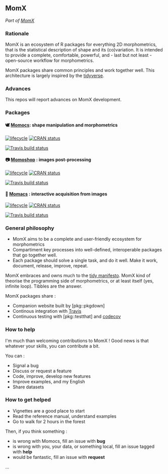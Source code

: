 
<!-- README.md is generated from README.Rmd. Please edit that file -->

## MomX

*Part of [MomX](https://momx.github.io/MomX/)*

<!--
[![lifecycle](https://img.shields.io/badge/lifecycle-experimental-orange.svg)](https://www.tidyverse.org/lifecycle/#experimental)
[![Travis build status](https://travis-ci.org/MomX/MomX.svg?branch=master)](https://travis-ci.org/MomX/MomX)
[![CRAN status](https://www.r-pkg.org/badges/version/MomX)](https://cran.r-project.org/package=MomX)
-->

### Rationale
MomX is an ecosystem of R packages for everything 2D morphometrics, that
is the statistical description of shape and its (co)variation. It is
intended to provide a complete, comfortable, powerful, and - last but
not least - open-source workflow for morphometrics.

MomX packages share common principles and work together well. This
architecture is largely inspired by the
[tidyverse](https://tidyverse.org).

### Advances
This repos will report advances on MomX development.

<!--
| Package                                                      | Family        | Description                                  | Lifecycle                                                                                                                         | Passing                                                                                                              | CRAN                                                                                                         |
|--------------------------------------------------------------|---------------|----------------------------------------------|-----------------------------------------------------------------------------------------------------------------------------------|----------------------------------------------------------------------------------------------------------------------|--------------------------------------------------------------------------------------------------------------|
| :camera:[Momoshop](https://github.com/MomX/Momoshop)         | acquisition   | images post-processing                       | [![lifecycle](https://img.shields.io/badge/lifecycle-experimental-orange.svg)](https://www.tidyverse.org/lifecycle/#experimental) | [![Travis build status](https://travis-ci.org/MomX/Momacs.svg?branch=master)](https://travis-ci.org/MomX/Momacs)     | [![CRAN status](https://www.r-pkg.org/badges/version/Momoshop)](https://cran.r-project.org/package=Momoshop) |
| :round_pushpin:[Momacs](https://github.com/MomX/Momoshop)    | acquisition   | interactive acquisition from images          | [![lifecycle](https://img.shields.io/badge/lifecycle-experimental-orange.svg)](https://www.tidyverse.org/lifecycle/#experimental) | [![Travis build status](https://travis-ci.org/MomX/Momoshop.svg?branch=master)](https://travis-ci.org/MomX/Momoshop) | [![CRAN status](https://www.r-pkg.org/badges/version/Momacs)](https://cran.r-project.org/package=Momacs)     |
| :vulcan_salute:[Momit](https://github.com/MomX/Momit)        | acquisition   | import from images and foreign file format   | [![lifecycle](https://img.shields.io/badge/lifecycle-experimental-orange.svg)](https://www.tidyverse.org/lifecycle/#experimental) | [![Travis build status](https://travis-ci.org/MomX/Momit.svg?branch=master)](https://travis-ci.org/MomX/Momit)       | [![CRAN status](https://www.r-pkg.org/badges/version/Momit)](https://cran.r-project.org/package=Momit)       |
| :dove:[Momocs](https://github.com/MomX/Momocs)               | morphometrics | shape manipulation and morphometrics         | [![lifecycle](https://img.shields.io/badge/lifecycle-experimental-orange.svg)](https://www.tidyverse.org/lifecycle/#experimental) | [![Travis build status](https://travis-ci.org/MomX/Momocs.svg?branch=master)](https://travis-ci.org/MomX/Momocs)     | [![CRAN status](https://www.r-pkg.org/badges/version/Momocs)](https://cran.r-project.org/package=Momocs)     |
| :eagle:[Momstats](https://github.com/MomX/Momstats)          | morphometrics | statistical analyses of morphometric data    | [![lifecycle](https://img.shields.io/badge/lifecycle-experimental-orange.svg)](https://www.tidyverse.org/lifecycle/#experimental) | [![Travis build status](https://travis-ci.org/MomX/Momstats.svg?branch=master)](https://travis-ci.org/MomX/Momstats) | [![CRAN status](https://www.r-pkg.org/badges/version/Momstats)](https://cran.r-project.org/package=Momstats) |
| :hatching_chick:[Momclick](https://github.com/MomX/Momclick) | morphometrics | the two previous, made interactive           | [![lifecycle](https://img.shields.io/badge/lifecycle-experimental-orange.svg)](https://www.tidyverse.org/lifecycle/#experimental) | [![Travis build status](https://travis-ci.org/MomX/Momclick.svg?branch=master)](https://travis-ci.org/MomX/Momclick) | [![CRAN status](https://www.r-pkg.org/badges/version/Momclick)](https://cran.r-project.org/package=Momclick) |
| :ring:[MomX](https://github.com/MomX/MomX)                   | meta          | to install, reinstall, load some or them all | [![lifecycle](https://img.shields.io/badge/lifecycle-experimental-orange.svg)](https://www.tidyverse.org/lifecycle/#experimental) | [![Travis build status](https://travis-ci.org/MomX/MomX.svg?branch=master)](https://travis-ci.org/MomX/MomX)         | [![CRAN status](https://www.r-pkg.org/badges/version/MomX)](https://cran.r-project.org/package=MomX)         |
| :blue_book:[Mombook](https://github.com/MomX/Mombook)        | meta          | a book collating all vignettes               | [![lifecycle](https://img.shields.io/badge/lifecycle-experimental-orange.svg)](https://www.tidyverse.org/lifecycle/#experimental) | _no CI_                                                                                                              | _not for CRAN_                                                                                               |
| :package:[Momdata](https://github.com/MomX/Momdata)          | meta          | a data package                               | [![lifecycle](https://img.shields.io/badge/lifecycle-experimental-orange.svg)](https://www.tidyverse.org/lifecycle/#experimental) | [![Travis build status](https://travis-ci.org/MomX/Momdata.svg?branch=master)](https://travis-ci.org/MomX/Momdata)   | _not for CRAN_                                                                                               |
|                                                              |               |                                              |                                                                                                                                   |                                                                                                                      |                                                                                                              |

-->
### Packages

#### :dove: [Momocs](https://github.com/MomX/Momocs): shape manipulation and morphometrics
[![lifecycle](https://img.shields.io/badge/lifecycle-experimental-orange.svg)](https://www.tidyverse.org/lifecycle/#experimental) [![CRAN status](https://www.r-pkg.org/badges/version/Momocs)](https://cran.r-project.org/package=Momocs) 

[![Travis build status](https://travis-ci.org/MomX/Momocs.svg?branch=master)](https://travis-ci.org/MomX/Momocs)

#### :camera: [Momoshop](https://github.com/MomX/Momoshop) : images post-processing 
[![lifecycle](https://img.shields.io/badge/lifecycle-experimental-orange.svg)](https://www.tidyverse.org/lifecycle/#experimental) [![CRAN status](https://www.r-pkg.org/badges/version/Momoshop)](https://cran.r-project.org/package=Momoshop)

[![Travis build status](https://travis-ci.org/MomX/Momacs.svg?branch=master)](https://travis-ci.org/MomX/Momacs)

#### :round_pushpin: [Momacs](https://github.com/MomX/Momoshop) : interactive acquisition from images
[![lifecycle](https://img.shields.io/badge/lifecycle-experimental-orange.svg)](https://www.tidyverse.org/lifecycle/#experimental) [![CRAN status](https://www.r-pkg.org/badges/version/Momacs)](https://cran.r-project.org/package=Momacs)

[![Travis build status](https://travis-ci.org/MomX/Momoshop.svg?branch=master)](https://travis-ci.org/MomX/Momoshop)




### General philosophy
* MomX aims to be a complete and user-friendly ecosystem for morphometrics
* Compartiment key processes into well-defined, interoperable packages that go together well.
* Each package should solve a single task, and do it well. Make it work, document, release, improve, repeat.

MomX embraces and owns much to the [tidy manifesto](https://cran.r-project.org/web/packages/tidyverse/vignettes/manifesto.html). MomX kind of theorise the programming side of morphometrics, or at least itself (yes, infinite loop). Tibbles are the answer.

MomX packages share :
* Companion website built by [pkg::pkgdown]
* Continous integration with [Travis](travis-ci.org/)
* Continuous testing with [pkg::testthat] and [codecov](https://codecov.io)

###


### How to help
I'm much than welcoming contributions to MomX ! Good news is that whatever your skills, you can contribute a bit.

You can :

 * Signal a bug 
 * Discuss or request a feature
 * Code, improve, develop new features
 * Improve examples, and my English
 * Share datasets

### How to get helped
* Vignettes are a good place to start
* Read the reference manual, understand examples
* Go to walk for 2 hours in the forest

Then, if you think something :

* is wrong with Momocs, fill an issue with __bug__
* is wrong with you, your data, or something local, fill an issue tagged with __help__
* would be fantastic, fill an issue with __request__

...


<!-- Core MomX currently includes:

  - **[MomX](https://momx.github.io/MomX/)**: make it easy to
    install/load/update all MomX packages
  - **[Momacs](https://github.com/MomX/Momacs)**: acquisition of
    morphometrics data
  - **[Momit](http://momx.github.io/Momit/)**: morphometrics data
    conversion and exchange
  - **[Momocs](http://momx.github.io/Momocs/)**: the mothership of MomX,
    complete 2D morphometrics toolbox from shapes and collections of
    shapes
  - **[Momecs](http://momx.github.io/Momecs/)**: multivariate analyses
    for multivariate data, notably morphometrics

You can follow their development/status
below:

| Package | Lifecycle                                                                                                                         | Travis                                                                                                              | CRAN                                                                                                         | Website                                               |
| ------- | --------------------------------------------------------------------------------------------------------------------------------- | ------------------------------------------------------------------------------------------------------------------- | ------------------------------------------------------------------------------------------------------------ | ----------------------------------------------------- |
| MomX    | [![lifecycle](https://img.shields.io/badge/lifecycle-experimental-orange.svg)](https://www.tidyverse.org/lifecycle/#experimental) | [![Travis build status](https://travis-ci.org/MomX/MomX.svg?branch=master)](https://travis-ci.org/MomX/MomX)        | [![CRAN status](https://www.r-pkg.org/badges/version/MomX)](https://cran.r-project.org/package=MomX)         | [MomX.github.io/MomX](http://momx.github.io/MomX)     |
| Momacs  | [![lifecycle](https://img.shields.io/badge/lifecycle-experimental-orange.svg)](https://www.tidyverse.org/lifecycle/#experimental) | [![Travis build status](https://travis-ci.org/MomX/Momacs.svg?branch=master)](https://travis-ci.org/MomX/Momacs)    | [![CRAN status](https://www.r-pkg.org/badges/version/Momacs)](https://cran.r-project.org/package=Momacs)     | <https://github.com/MomX/Momacs>                      |
| Momit   | [![lifecycle](https://img.shields.io/badge/lifecycle-experimental-orange.svg)](https://www.tidyverse.org/lifecycle/#experimental) | [![Travis build status](https://travis-ci.org/MomX/Momit.svg?branch=master)](https://travis-ci.org/MomX/Momit)      | [![CRAN status](https://www.r-pkg.org/badges/version/Momit)](https://cran.r-project.org/package=Momit)       | [MomX.github.io/Momit](http://momx.github.io/Momit)   |
| Momocs  | [![lifecycle](https://img.shields.io/badge/lifecycle-maturing-blue.svg)](https://www.tidyverse.org/lifecycle/#maturing)           | [![Travis-CI Build Status](https://travis-ci.org/MomX/Momocs.svg?branch=master)](https://travis-ci.org/MomX/Momocs) | [![CRAN Status Badge](http://www.r-pkg.org/badges/version/Momocs)](http://cran.r-project.org/package=Momocs) | [MomX.github.io/Momocs](http://momx.github.io/Momocs) |
| Momecs  | [![lifecycle](https://img.shields.io/badge/lifecycle-experimental-orange.svg)](https://www.tidyverse.org/lifecycle/#experimental) | [![Travis build status](https://travis-ci.org/MomX/Momecs.svg?branch=master)](https://travis-ci.org/MomX/Momecs)    | [![CRAN status](https://www.r-pkg.org/badges/version/Momecs)](https://cran.r-project.org/package=Momecs)     | [MomX.github.io/Momecs](http://momx.github.io/Momecs) |

Other protypic MomX packages
follows:

| Package  | Lifecycle                                                                                                                         | Travis                                                                                                             | CRAN                                                                                                       | Website                                                 |
| -------- | --------------------------------------------------------------------------------------------------------------------------------- | ------------------------------------------------------------------------------------------------------------------ | ---------------------------------------------------------------------------------------------------------- | ------------------------------------------------------- |
| Momfarm  | [![lifecycle](https://img.shields.io/badge/lifecycle-experimental-orange.svg)](https://www.tidyverse.org/lifecycle/#experimental) | [![Travis build status](https://travis-ci.org/MomX/Momfarm.svg?branch=master)](https://travis-ci.org/MomX/Momfarm) | [![CRAN status](https://www.r-pkg.org/badges/version/Momfarm)](https://cran.r-project.org/package=Momfarm) | [MomX.github.io/Momfarm](http://momx.github.io/Momfarm) |
| Momoshop | [![lifecycle](https://img.shields.io/badge/lifecycle-experimental-orange.svg)](https://www.tidyverse.org/lifecycle/#experimental) | soon                                                                                                               | soon                                                                                                       | soon                                                    |

### Installation

The (future) released version will be installable from
[CRAN](https://CRAN.R-project.org/package=MomX) with:

``` r
install.packages("MomX")
```

But, so far, and for all MomX packages, I strongly recommend (and
typically only support) using the development version that can be
installed from GitHub with:

``` r
# install.packages("devtools")
devtools::install_github("MomX/MomX")
```

Then, all MomX packages (only Momocs so far) will be loadable with a
single call to:

``` r
library(MomX)
#> ────────────────────────────────────────────  Attaching MomX packages  ─────────────────────────────────────────── 
#> → Momocs     1.2.9.1      
#> → Momecs     0.1.0    
#> ──────────────────────────────────────────────────────── ✔ ───────────────────────────────────────────────────────
```

MomX packages can be attached, detached, updated from CRAN, updated from
[GitHub](http://github.com/MomX) with:

``` r
MomX_attach()        # equivalent to: library(MomX)
MomX_detach()
MomX_update_cran()
MomX_update_github()
```

-->

